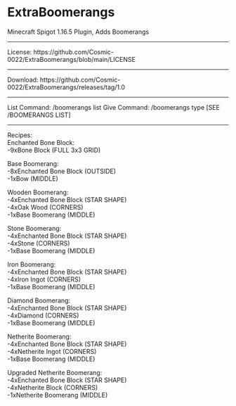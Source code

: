 # ExtraBoomerangs
 Minecraft Spigot 1.16.5 Plugin, Adds Boomerangs 
 <hr>
 License: https://github.com/Cosmic-0022/ExtraBoomerangs/blob/main/LICENSE
 <hr>
Download: https://github.com/Cosmic-0022/ExtraBoomerangs/releases/tag/1.0
<hr>
List Command: /boomerangs list
Give Command: /boomerangs type [<!>SEE /BOOMERANGS LIST<!>]
<hr>
Recipes: <br/>
Enchanted Bone Block: <br/>
-9xBone Block (FULL 3x3 GRID) <br/>

Base Boomerang: <br/>
-8xEnchanted Bone Block (OUTSIDE) <br/>
-1xBow (MIDDLE) <br/>

Wooden Boomerang: <br/>
-4xEnchanted Bone Block (STAR SHAPE) <br/> 
-4xOak Wood (CORNERS) <br/>
-1xBase Boomerang (MIDDLE) <br/>

Stone Boomerang: <br/> 
-4xEnchanted Bone Block (STAR SHAPE) <br/> 
-4xStone (CORNERS) <br/> 
-1xBase Boomerang (MIDDLE) <br/>

Iron Boomerang: <br/> 
-4xEnchanted Bone Block (STAR SHAPE) <br/>
-4xIron Ingot (CORNERS) <br/>
-1xBase Boomerang (MIDDLE) <br/>

Diamond Boomerang: <br/>
-4xEnchanted Bone Block (STAR SHAPE) <br/>
-4xDiamond (CORNERS) <br/>
-1xBase Boomerang (MIDDLE) <br/>

Netherite Boomerang: <br/>
-4xEnchanted Bone Block (STAR SHAPE) <br/>
-4xNetherite Ingot (CORNERS) <br/>
-1xBase Boomerang (MIDDLE) <br/>

Upgraded Netherite Boomerang: <br/>
-4xEnchanted Bone Block (STAR SHAPE) <br/>
-4xNetherite Block (CORNERS) <br/>
-1xNetherite Boomerang (MIDDLE) <br/>

